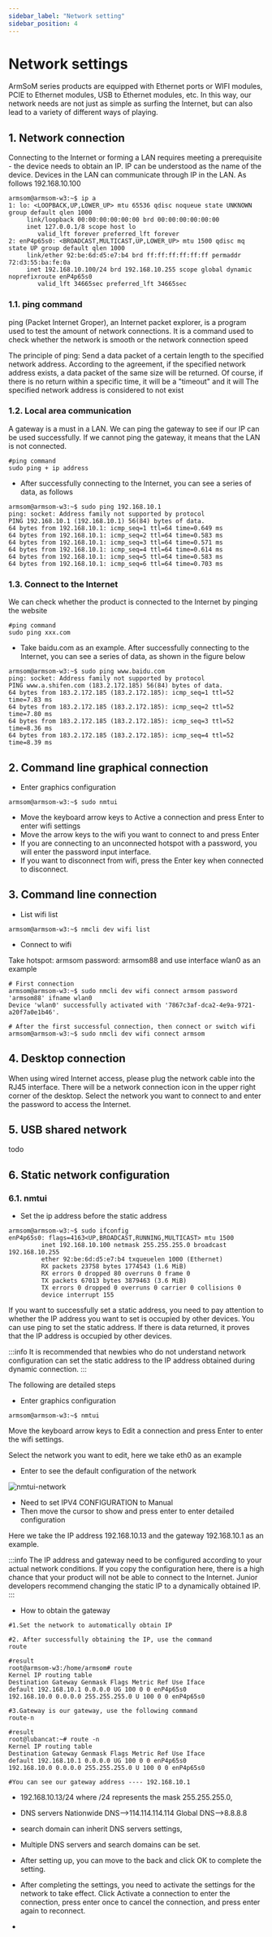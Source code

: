 ```yaml
---
sidebar_label: "Network setting"
sidebar_position: 4
---
```


# Network settings

ArmSoM series products are equipped with Ethernet ports or WIFI modules, PCIE to Ethernet modules, USB to Ethernet modules, etc. In this way, our network needs are not just as simple as surfing the Internet, but can also lead to a variety of different ways of playing.

## 1. Network connection

Connecting to the Internet or forming a LAN requires meeting a prerequisite - the device needs to obtain an IP. IP can be understood as the name of the device. Devices in the LAN can communicate through IP in the LAN.
As follows 192.168.10.100

```
armsom@armsom-w3:~$ ip a
1: lo: <LOOPBACK,UP,LOWER_UP> mtu 65536 qdisc noqueue state UNKNOWN group default qlen 1000
     link/loopback 00:00:00:00:00:00 brd 00:00:00:00:00:00
     inet 127.0.0.1/8 scope host lo
        valid_lft forever preferred_lft forever
2: enP4p65s0: <BROADCAST,MULTICAST,UP,LOWER_UP> mtu 1500 qdisc mq state UP group default qlen 1000
     link/ether 92:be:6d:d5:e7:b4 brd ff:ff:ff:ff:ff:ff permaddr 72:d3:55:ba:fe:0a
     inet 192.168.10.100/24 brd 192.168.10.255 scope global dynamic noprefixroute enP4p65s0
        valid_lft 34665sec preferred_lft 34665sec
```



### 1.1. ping command

ping (Packet Internet Groper), an Internet packet explorer, is a program used to test the amount of network connections. It is a command used to check whether the network is smooth or the network connection speed

The principle of ping: Send a data packet of a certain length to the specified network address. According to the agreement, if the specified network address exists, a data packet of the same size will be returned. Of course, if there is no return within a specific time, it will be a "timeout" and it will The specified network address is considered to not exist

### 1.2. Local area communication

A gateway is a must in a LAN. We can ping the gateway to see if our IP can be used successfully. If we cannot ping the gateway, it means that the LAN is not connected.
```
#ping command
sudo ping + ip address
```


* After successfully connecting to the Internet, you can see a series of data, as follows
```
armsom@armsom-w3:~$ sudo ping 192.168.10.1
ping: socket: Address family not supported by protocol
PING 192.168.10.1 (192.168.10.1) 56(84) bytes of data.
64 bytes from 192.168.10.1: icmp_seq=1 ttl=64 time=0.649 ms
64 bytes from 192.168.10.1: icmp_seq=2 ttl=64 time=0.583 ms
64 bytes from 192.168.10.1: icmp_seq=3 ttl=64 time=0.571 ms
64 bytes from 192.168.10.1: icmp_seq=4 ttl=64 time=0.614 ms
64 bytes from 192.168.10.1: icmp_seq=5 ttl=64 time=0.583 ms
64 bytes from 192.168.10.1: icmp_seq=6 ttl=64 time=0.703 ms
```

### 1.3. Connect to the Internet

We can check whether the product is connected to the Internet by pinging the website

```
#ping command
sudo ping xxx.com
```


* Take baidu.com as an example. After successfully connecting to the Internet, you can see a series of data, as shown in the figure below

```
armsom@armsom-w3:~$ sudo ping www.baidu.com
ping: socket: Address family not supported by protocol
PING www.a.shifen.com (183.2.172.185) 56(84) bytes of data.
64 bytes from 183.2.172.185 (183.2.172.185): icmp_seq=1 ttl=52 time=7.83 ms
64 bytes from 183.2.172.185 (183.2.172.185): icmp_seq=2 ttl=52 time=7.80 ms
64 bytes from 183.2.172.185 (183.2.172.185): icmp_seq=3 ttl=52 time=8.36 ms
64 bytes from 183.2.172.185 (183.2.172.185): icmp_seq=4 ttl=52 time=8.39 ms
```

## 2. Command line graphical connection

* Enter graphics configuration

```
armsom@armsom-w3:~$ sudo nmtui
```

* Move the keyboard arrow keys to Active a connection and press Enter to enter wifi settings
* Move the arrow keys to the wifi you want to connect to and press Enter
* If you are connecting to an unconnected hotspot with a password, you will enter the password input interface.
* If you want to disconnect from wifi, press the Enter key when connected to disconnect.

## 3. Command line connection

* List wifi list

```
armsom@armsom-w3:~$ nmcli dev wifi list
```

* Connect to wifi

Take hotspot: armsom password: armsom88 and use interface wlan0 as an example

```
# First connection
armsom@armsom-w3:~$ sudo nmcli dev wifi connect armsom password 'armsom88' ifname wlan0
Device 'wlan0' successfully activated with '7867c3af-dca2-4e9a-9721-a20f7a0e1b46'.

# After the first successful connection, then connect or switch wifi
armsom@armsom-w3:~$ sudo nmcli dev wifi connect armsom
```

## 4. Desktop connection

When using wired Internet access, please plug the network cable into the RJ45 interface. There will be a network connection icon in the upper right corner of the desktop. Select the network you want to connect to and enter the password to access the Internet.

## 5. USB shared network

todo

## 6. Static network configuration

### 6.1. nmtui

* Set the ip address before the static address

```
armsom@armsom-w3:~$ sudo ifconfig
enP4p65s0: flags=4163<UP,BROADCAST,RUNNING,MULTICAST> mtu 1500
         inet 192.168.10.100 netmask 255.255.255.0 broadcast 192.168.10.255
         ether 92:be:6d:d5:e7:b4 txqueuelen 1000 (Ethernet)
         RX packets 23758 bytes 1774543 (1.6 MiB)
         RX errors 0 dropped 80 overruns 0 frame 0
         TX packets 67013 bytes 3879463 (3.6 MiB)
         TX errors 0 dropped 0 overruns 0 carrier 0 collisions 0
         device interrupt 155
```

If you want to successfully set a static address, you need to pay attention to whether the IP address you want to set is occupied by other devices. You can use ping to set the static address. If there is data returned, it proves that the IP address is occupied by other devices.

:::info
It is recommended that newbies who do not understand network configuration can set the static address to the IP address obtained during dynamic connection.
:::

The following are detailed steps

* Enter graphics configuration
```
armsom@armsom-w3:~$ nmtui
```

Move the keyboard arrow keys to Edit a connection and press Enter to enter the wifi settings.

Select the network you want to edit, here we take eth0 as an example


* Enter to see the default configuration of the network

![nmtui-network](/img/general-tutorial/nmtui-network-ip.jpeg)

* Need to set IPV4 CONFIGURATION to Manual
* Then move the cursor to show and press enter to enter detailed configuration

Here we take the IP address 192.168.10.13 and the gateway 192.168.10.1 as an example.

:::info
The IP address and gateway need to be configured according to your actual network conditions. If you copy the configuration here, there is a high chance that your product will not be able to connect to the Internet. Junior developers recommend changing the static IP to a dynamically obtained IP.
:::

* How to obtain the gateway

```
#1.Set the network to automatically obtain IP

#2. After successfully obtaining the IP, use the command
route

#result
root@armsom-w3:/home/armsom# route
Kernel IP routing table
Destination Gateway Genmask Flags Metric Ref Use Iface
default 192.168.10.1 0.0.0.0 UG 100 0 0 enP4p65s0
192.168.10.0 0.0.0.0 255.255.255.0 U 100 0 0 enP4p65s0

#3.Gateway is our gateway, use the following command
route-n

#result
root@lubancat:~# route -n
Kernel IP routing table
Destination Gateway Genmask Flags Metric Ref Use Iface
default 192.168.10.1 0.0.0.0 UG 100 0 0 enP4p65s0
192.168.10.0 0.0.0.0 255.255.255.0 U 100 0 0 enP4p65s0

#You can see our gateway address ---- 192.168.10.1
```

* 192.168.10.13/24 where /24 represents the mask 255.255.255.0,

* DNS servers Nationwide DNS–>114.114.114.114 Global DNS–>8.8.8.8

* search domain can inherit DNS servers settings,

* Multiple DNS servers and search domains can be set.

* After setting up, you can move to the back and click OK to complete the setting.

* After completing the settings, you need to activate the settings for the network to take effect. Click Activate a connection to enter the connection, press enter once to cancel the connection, and press enter again to reconnect.
 
*